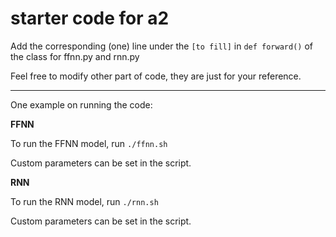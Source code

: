 # starter code for a2

Add the corresponding (one) line under the ``[to fill]`` in ``def forward()`` of the class for ffnn.py and rnn.py

Feel free to modify other part of code, they are just for your reference.

---

One example on running the code:

**FFNN**

To run the FFNN model, run ``./ffnn.sh``

Custom parameters can be set in the script.

**RNN**

To run the RNN model, run ``./rnn.sh``

Custom parameters can be set in the script.
